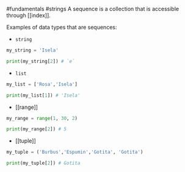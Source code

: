 #fundamentals #strings
A sequence is a collection that is accessible through [[index]].

Examples of data types that are sequences:

- `string`
```python
my_string = 'Isela'

print(my_string[2]) # `e`
```
- `list`
```python
my_list = ['Rosa','Isela']

print(my_list[1]) # 'Isela'
```

- [[range]]
```python
my_range = range(1, 30, 2)

print(my_range[2]) # 5
```
- [[tuple]]
```python
my_tuple = ('Burbus','Espumin','Gotita', 'Gotita')

print(my_tuple[2]) # Gotita
```






